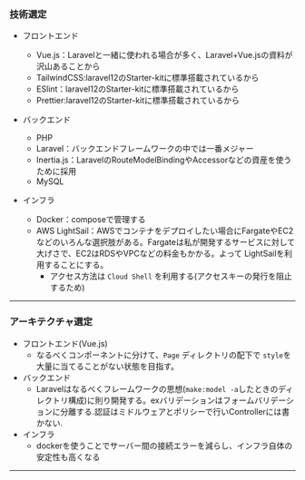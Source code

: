 ### 技術選定
- フロントエンド
  - Vue.js：Laravelと一緒に使われる場合が多く、Laravel+Vue.jsの資料が沢山あることから
  - TailwindCSS:laravel12のStarter-kitに標準搭載されているから
  - ESlint：laravel12のStarter-kitに標準搭載されているから
  - Prettier:laravel12のStarter-kitに標準搭載されているから

- バックエンド
  - PHP
  - Laravel：バックエンドフレームワークの中では一番メジャー
  - Inertia.js：LaravelのRouteModelBindingやAccessorなどの資産を使うために採用
  - MySQL

- インフラ
  - Docker：composeで管理する
  - AWS LightSail：AWSでコンテナをデプロイしたい場合にFargateやEC2などのいろんな選択肢がある。Fargateは私が開発するサービスに対して大げさで、EC2はRDSやVPCなどの料金もかかる。よって LightSailを利用することにする。
    - アクセス方法は `Cloud Shell` を利用する(アクセスキーの発行を阻止するため)
---
### アーキテクチャ選定
- フロントエンド(Vue.js)
  - なるべくコンポーネントに分けて、`Page` ディレクトリの配下で `style`を大量に当てることがない状態を目指す。
- バックエンド
  - Laravelはなるべくフレームワークの思想(`make:model -a`したときのディレクトリ構成)に則り開発する。exバリデーションはフォームバリデーションに分離する.認証はミドルウェアとポリシーで行いControllerには書かない.
- インフラ
  - dockerを使うことでサーバー間の接続エラーを減らし、インフラ自体の安定性も高くなる
---
